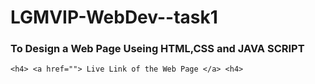 <h1> LGMVIP-WebDev--task1 </h1>

<h3> To Design a Web Page Useing HTML,CSS and JAVA SCRIPT  </h3>

` <h4> <a href=""> Live Link of the Web Page </a> <h4> `
